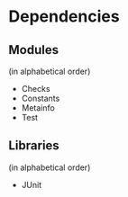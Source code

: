 # Dependencies

## Modules
(in alphabetical order)

* Checks
* Constants
* Metainfo
* Test

## Libraries
(in alphabetical order)

* JUnit
